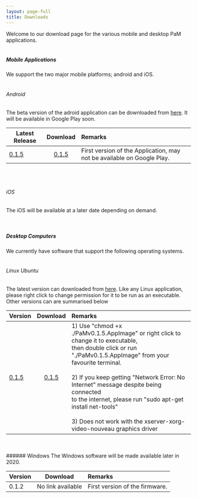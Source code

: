 ```yaml
---
layout: page-full
title: Downloads
---
```

Welcome to our download page for the various mobile and desktop PaM applications.
<br/>
<br/>
##### Mobile Applications
We support the two major mobile platforms; android and iOS. 
<br/>
<br/>
###### Android
The beta version of the adroid application can be downloaded from [here](https://drive.google.com/open?id=1xOUCo92LrysmVIF86Wdv-sJvJLurN9aQ "Android build"). It will be available in Google Play soon. 


| Latest Release        | Download     | Remarks  |
| ------------- |:-------------:| :-----|
| [0.1.5](https://drive.google.com/open?id=1xOUCo92LrysmVIF86Wdv-sJvJLurN9aQ "v0.1.5")      | [0.1.5](https://drive.google.com/open?id=1xOUCo92LrysmVIF86Wdv-sJvJLurN9aQ "v0.1.5") | First version of the Application, may not be available on Google Play. |


<br/>
<br/>

###### iOS
The iOS will be available at a later date depending on demand.
<br/>
<br/>
<br/>
##### Desktop Computers
We currently have software that support the following operating systems.
<br/>
<br/>
###### Linux Ubuntu
The latest version can downloaded from [here](https://drive.google.com/open?id=1HBp5fTYSlhjhiAFHWIsFGvaQu79Gx7Au "Linux build"). Like any Linux application, please right click to change permission for it to be run as an executable. Other versions can are summarised below

| Version        | Download     | Remarks  |
| ------------- |:-------------:| :-----|
| [0.1.5](https://drive.google.com/open?id=1HBp5fTYSlhjhiAFHWIsFGvaQu79Gx7Au "v0.1.5")      | [0.1.5](https://drive.google.com/open?id=1HBp5fTYSlhjhiAFHWIsFGvaQu79Gx7Au "v0.1.5") | 1) Use "chmod +x ./PaMv0.1.5.AppImage" or right click to change it to executable,<br/> then double click or run "./PaMv0.1.5.AppImage" from your favourite terminal. <br/><br/> 2) If you keep getting "Network Error: No Internet" message despite being connected  <br/>to the internet, please run "sudo apt-get install net-tools" <br/><br/> 3) Does not work with the xserver-xorg-video-nouveau graphics driver|

<br/>
<br/>
###### Windows
The Windows software will be made available later in 2020.


| Version        | Download     | Remarks  |
| ------------- |:-------------:| :-----|
| 0.1.2      | No link available | First version of the firmware. |
